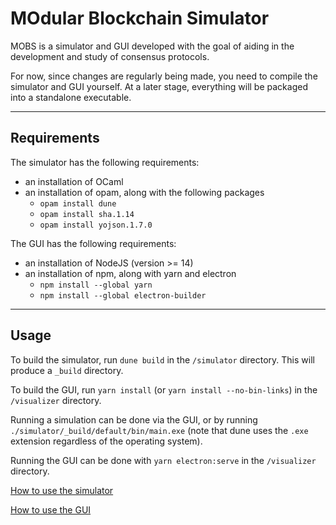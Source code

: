 # MOdular Blockchain Simulator

MOBS is a simulator and GUI developed with the goal of aiding in the development and study of consensus protocols.

For now, since changes are regularly being made, you need to compile the simulator and GUI yourself. At a later stage, everything will be packaged into a standalone executable.

---

## Requirements

The simulator has the following requirements:
- an installation of OCaml
- an installation of opam, along with the following packages
	- ```opam install dune```
	- ```opam install sha.1.14```
	- ```opam install yojson.1.7.0```

The GUI has the following requirements:
- an installation of NodeJS (version >= 14)
- an installation of npm, along with yarn and electron
	- ```npm install --global yarn```
	- ```npm install --global electron-builder```

---

## Usage

To build the simulator, run ```dune build``` in the ```/simulator``` directory. This will produce a ```_build``` directory.

To build the GUI, run ```yarn install``` (or ```yarn install --no-bin-links```) in the ```/visualizer``` directory.

Running a simulation can be done via the GUI, or by running ```./simulator/_build/default/bin/main.exe``` (note that dune uses the ```.exe``` extension regardless of the operating system).

Running the GUI can be done with ```yarn electron:serve``` in the ```/visualizer``` directory.

[How to use the simulator](simulator/README.md)

[How to use the GUI](visualizer/README.md)













